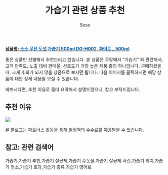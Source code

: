 ﻿---
layout: post
title:  "가습기 관련 상품 추천"
author: Soso
categories: [ 디지털/가전 ]
tags: [가습기,가습기 추천,가습기 살균제,가습기 수돗물,가습기 살균제 사건,가습기 위치,가습기 청소,가습기 효과,가습기 종류,가습기 영어로]
image: https://ads-partners.coupang.com/image1/v1E5hsevjVEWkpRfvy9LC04hftcXZvndm50TNnGa17IMXpLvlZbYnc6jCgBbbJ0sjrI4ivCDmwuVYyjkHMTc2Z9fzLeHxQnSOx5n-4R4eK7ZS1NlDT-HKUE5P9nXAW-hph1CH7Fh3FLpaFcUZGZObL5vyrrEm8VlK8L29ed4PsWscgL4sa4GyUnstXd8orQ_jh89MMLri5NLU82bCKu8P_XZ8p7UcKUZM9kcDtLr35BzZ-Xu3r72aWTF_TrpfBC889tFCnlx6NMGqtDrUJNStGsVeTv79N8zwaoScSkvgZGcXsRqTFRrV8A= 
description: "쿠팡에서 가습기 관련 상품으로 가장 고객 선호도가 높은 제품 중 하나입니다."
---

<a href="https://link.coupang.com/re/AFFSDP?lptag=AF5673682&pageKey=6889858377&itemId=16537959515&vendorItemId=83724711343&traceid=V0-153-c2463480df838d03&clickBeacon=K8sD3sq-UGeS_1RnK8Mau0TblXyFwquFEqiiDzh-uyirYv6GTwDAoiVG10aos15lX7VoJ0O2ez4qZP5siJijI9LLp_k88SV9buwVAK5WWpdUqmvgLplRDJwaOOMjTDV3kJjeew0wpGJZjK4MwjGXr-Im7eztGohOEXVhYmfI7FmiRMuqBU9DQmnzhxilezenr4gBG4uTTDzZoZjD9nhVN3dHDx-W06YLYrf3n0Jx9X2lgAsf0fy_BDigLYQc-To18usE8JyK4649dxqvh10DJUQfQKQ47ifYnv75ASwhnl5DLetFD2DqdkabjaWQ6tmfgD7SC-1lOhfbrSYL1Uqd3_arGdLIry53bOOU1jZhVYuu1o8wHOwg0_Fs39meeITWVp1FyE8xaQWzBaykfhQ9Hb7nXZaB3QfDUTCWQKqV9hdEn3H3VEhNVkmdNWGFnYUorHDFFJcOMW1Pg1-er4yOcxCtTv6wmzYymG6T-Ihlh33lRj2Bnl2S6jKUNPyQhDPN6eKPgggmcRc49IvQ-ZPvH6v2EATSbjsTbWwSRz9xdBxJiyMpkAZCwLV07FhVraLD06sWqio1cATrZwZIBN-YwG9tTx3SRghCSvFDu1YtOEvU1X3Z-2BlLVKRd3oFw5jPVuXI96_XRlHYv5P1kVihiKp2HzvvBCwxSOVLkzIWDAhza_fcCD68eIHmknPKeNoiM6r-vsiDZhFj2FhyJGX7XUUrNGbfOMgd6zSh_gUPixL90VZxeNWdSPcxtsr-8e3Q2R5p3BYALComLI_yh8FrF3L8Oovrw5it2NBrQCAlLA3C73cs3kvLlq0us_dl8WLi7pXw8UUjaV3VFGfzzA4Zqh7F4zcUADcf01Cfq0ejCZz4PmgJH7RyjVXWk9RmBnHVf-l9cyfhNsfRuA%3D%3D&requestid=20240131144511492244662280&token=31850C%7CMIXED"><b>상품명: <font color='#01579B'>소소 무선 도넛 가습기 500ml DG-H002, 화이트 _ 500ml</font></b></a>

좋은 상품만 선별해서 추천드리고 있습니다.
본 상품은 쿠팡에서 "가습기" 와 관련해서, 고객 만족도, 노출 대비 판매율, 선호도가 가장 높은 제품 중의 하나입니다.
구매하셨을 때, 크게 후회가 되지 않을 상품으로 보시면 됩니다. 
다음 이미지를 클릭하시면 해당 상품에 대한 상세 내용을 보실 수 있습니다.

바쁘시다면, 추천 이유로 좀더 요약해서 설명드렸으니, 참고 부탁드립니다.

## 추천 이유 

<a href="https://link.coupang.com/re/AFFSDP?lptag=AF5673682&pageKey=6889858377&itemId=16537959515&vendorItemId=83724711343&traceid=V0-153-c2463480df838d03&clickBeacon=K8sD3sq-UGeS_1RnK8Mau0TblXyFwquFEqiiDzh-uyirYv6GTwDAoiVG10aos15lX7VoJ0O2ez4qZP5siJijI9LLp_k88SV9buwVAK5WWpdUqmvgLplRDJwaOOMjTDV3kJjeew0wpGJZjK4MwjGXr-Im7eztGohOEXVhYmfI7FmiRMuqBU9DQmnzhxilezenr4gBG4uTTDzZoZjD9nhVN3dHDx-W06YLYrf3n0Jx9X2lgAsf0fy_BDigLYQc-To18usE8JyK4649dxqvh10DJUQfQKQ47ifYnv75ASwhnl5DLetFD2DqdkabjaWQ6tmfgD7SC-1lOhfbrSYL1Uqd3_arGdLIry53bOOU1jZhVYuu1o8wHOwg0_Fs39meeITWVp1FyE8xaQWzBaykfhQ9Hb7nXZaB3QfDUTCWQKqV9hdEn3H3VEhNVkmdNWGFnYUorHDFFJcOMW1Pg1-er4yOcxCtTv6wmzYymG6T-Ihlh33lRj2Bnl2S6jKUNPyQhDPN6eKPgggmcRc49IvQ-ZPvH6v2EATSbjsTbWwSRz9xdBxJiyMpkAZCwLV07FhVraLD06sWqio1cATrZwZIBN-YwG9tTx3SRghCSvFDu1YtOEvU1X3Z-2BlLVKRd3oFw5jPVuXI96_XRlHYv5P1kVihiKp2HzvvBCwxSOVLkzIWDAhza_fcCD68eIHmknPKeNoiM6r-vsiDZhFj2FhyJGX7XUUrNGbfOMgd6zSh_gUPixL90VZxeNWdSPcxtsr-8e3Q2R5p3BYALComLI_yh8FrF3L8Oovrw5it2NBrQCAlLA3C73cs3kvLlq0us_dl8WLi7pXw8UUjaV3VFGfzzA4Zqh7F4zcUADcf01Cfq0ejCZz4PmgJH7RyjVXWk9RmBnHVf-l9cyfhNsfRuA%3D%3D&requestid=20240131144511492244662280&token=31850C%7CMIXED"><img src="https://thumbnail10.coupangcdn.com/thumbnails/remote/q89/image/vendor_inventory/8317/73817bf52390d25513ef29e51f2d11c7bee04911ce5e43917c47ddb18d46.png"></a> 

본 블로그는 파트너스 활동을 통해 일정액의 수수료를 제공받을 수 있습니다.

## 참고: 관련 검색어    
가습기,가습기 추천,가습기 살균제,가습기 수돗물,가습기 살균제 사건,가습기 위치,가습기 청소,가습기 효과,가습기 종류,가습기 영어로